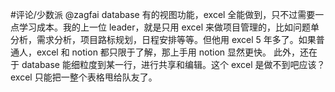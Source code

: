 #评论/少数派
@zagfai database 有的视图功能，excel 全能做到，只不过需要一点学习成本。我的上一位 leader，就是只用 excel 来做项目管理的，比如问题单分析，需求分析，项目路标规划，日程安排等等。但他用 excel 5 年多了。如果普通人，excel 和 notion 都只限于了解，那上手用 notion 显然更快。
此外，还在于 database 能细粒度到某一行，进行共享和编辑。这个 excel 是做不到吧应该？excel 只能把一整个表格甩给队友了。
